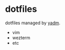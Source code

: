 # dotfiles

dotfiles managed by [yadm].

* vim
* wezterm
* etc


[yadm]: https://github.com/TheLocehiliosan/yadm

